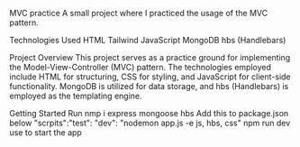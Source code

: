 MVC practice
A small project where I practiced the usage of the MVC pattern.

Technologies Used
HTML
Tailwind
JavaScript
MongoDB
hbs (Handlebars)

Project Overview
This project serves as a practice ground for implementing the Model-View-Controller (MVC) pattern. The technologies employed include HTML for structuring, CSS for styling, and JavaScript for client-side functionality. MongoDB is utilized for data storage, and hbs (Handlebars) is employed as the templating engine.

Getting Started
Run nmp i express mongoose hbs
Add this to package.json below "scrpits":"test":  "dev": "nodemon app.js -e js, hbs, css"
npm run dev use to start the app

